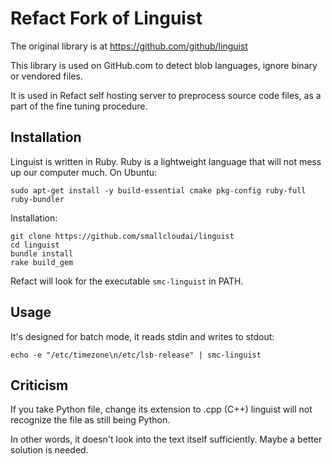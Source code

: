 # Refact Fork of Linguist

The original library is at https://github.com/github/linguist

This library is used on GitHub.com to detect blob languages, ignore binary or vendored files.

It is used in Refact self hosting server to preprocess source code files, as a part of the fine tuning procedure.


## Installation

Linguist is written in Ruby. Ruby is a lightweight language that will not mess up our computer much. On Ubuntu:

```
sudo apt-get install -y build-essential cmake pkg-config ruby-full ruby-bundler
```

Installation:

```
git clone https://github.com/smallcloudai/linguist
cd linguist
bundle install
rake build_gem
```

Refact will look for the executable `smc-linguist` in PATH.


## Usage

It's designed for batch mode, it reads stdin and writes to stdout:

```
echo -e "/etc/timezone\n/etc/lsb-release" | smc-linguist
```


## Criticism

If you take Python file, change its extension to .cpp (C++) linguist will not recognize the file as still being Python.

In other words, it doesn't look into the text itself sufficiently. Maybe a better solution is needed.
